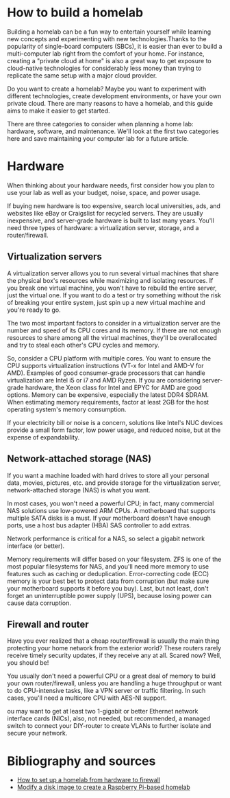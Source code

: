# How to build a homelab
Building a homelab can be a fun way to entertain yourself while learning new concepts and experimenting with new technologies.Thanks to the popularity of single-board computers (SBCs), it is easier than ever to build a multi-computer lab right from the comfort of your home. For instance, creating a "private cloud at home" is also a great way to get exposure to cloud-native technologies for considerably less money than trying to replicate the same setup with a major cloud provider.

Do you want to create a homelab? Maybe you want to experiment with different technologies, create development environments, or have your own private cloud. There are many reasons to have a homelab, and this guide aims to make it easier to get started.

There are three categories to consider when planning a home lab: hardware, software, and maintenance. We'll look at the first two categories here and save maintaining your computer lab for a future article.

# Hardware
When thinking about your hardware needs, first consider how you plan to use your lab as well as your budget, noise, space, and power usage.

If buying new hardware is too expensive, search local universities, ads, and websites like eBay or Craigslist for recycled servers. They are usually inexpensive, and server-grade hardware is built to last many years. You'll need three types of hardware: a virtualization server, storage, and a router/firewall.

## Virtualization servers
A virtualization server allows you to run several virtual machines that share the physical box's resources while maximizing and isolating resources. If you break one virtual machine, you won't have to rebuild the entire server, just the virtual one. If you want to do a test or try something without the risk of breaking your entire system, just spin up a new virtual machine and you're ready to go.

The two most important factors to consider in a virtualization server are the number and speed of its CPU cores and its memory. If there are not enough resources to share among all the virtual machines, they'll be overallocated and try to steal each other's CPU cycles and memory.

So, consider a CPU platform with multiple cores. You want to ensure the CPU supports virtualization instructions (VT-x for Intel and AMD-V for AMD). Examples of good consumer-grade processors that can handle virtualization are Intel i5 or i7 and AMD Ryzen. If you are considering server-grade hardware, the Xeon class for Intel and EPYC for AMD are good options. Memory can be expensive, especially the latest DDR4 SDRAM. When estimating memory requirements, factor at least 2GB for the host operating system's memory consumption.

If your electricity bill or noise is a concern, solutions like Intel's NUC devices provide a small form factor, low power usage, and reduced noise, but at the expense of expandability.

## Network-attached storage (NAS)
If you want a machine loaded with hard drives to store all your personal data, movies, pictures, etc. and provide storage for the virtualization server, network-attached storage (NAS) is what you want.

In most cases, you won't need a powerful CPU; in fact, many commercial NAS solutions use low-powered ARM CPUs. A motherboard that supports multiple SATA disks is a must. If your motherboard doesn't have enough ports, use a host bus adapter (HBA) SAS controller to add extras.

Network performance is critical for a NAS, so select a gigabit network interface (or better).

Memory requirements will differ based on your filesystem. ZFS is one of the most popular filesystems for NAS, and you'll need more memory to use features such as caching or deduplication. Error-correcting code (ECC) memory is your best bet to protect data from corruption (but make sure your motherboard supports it before you buy). Last, but not least, don't forget an uninterruptible power supply (UPS), because losing power can cause data corruption.

## Firewall and router
Have you ever realized that a cheap router/firewall is usually the main thing protecting your home network from the exterior world? These routers rarely receive timely security updates, if they receive any at all. Scared now? Well, you should be!

You usually don't need a powerful CPU or a great deal of memory to build your own router/firewall, unless you are handling a huge throughput or want to do CPU-intensive tasks, like a VPN server or traffic filtering. In such cases, you'll need a multicore CPU with AES-NI support. 

ou may want to get at least two 1-gigabit or better Ethernet network interface cards (NICs), also, not needed, but recommended, a managed switch to connect your DIY-router to create VLANs to further isolate and secure your network.




# Bibliography and sources
* [How to set up a homelab from hardware to firewall](https://opensource.com/article/19/3/home-lab)
* [Modify a disk image to create a Raspberry Pi-based homelab](https://opensource.com/article/20/5/disk-image-raspberry-pi)
